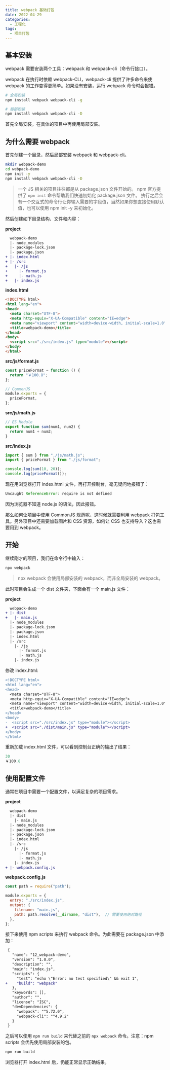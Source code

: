 ```yaml
---
title: webpack 基础打包
date: 2022-04-29
categories:
  - 工程化
tags:
  - 项目打包
---
```


## 基本安装

webpack 需要安装两个工具：webpack 和 webpack-cli（命令行接口）。

webpack 在执行时依赖 webpack-CLI，webpack-cli 提供了许多命令来使 webpack 的工作变得更简单。如果没有安装，运行 webpack 命令时会报错。

```bash
# 全局安装
npm install webpack webpack-cli -g

# 局部安装
npm install webpack webpack-cli -D
```

首先全局安装，在具体的项目中再使用局部安装。

## 为什么需要 webpack

首先创建一个目录，然后局部安装 webpack 和 webpack-cli。

```bash
mkdir webpack-demo
cd webpack-demo
npm init -y
npm install webpack webpack-cli -D
```

> 一个 JS 相关的项目往往都是从 package.json 文件开始的。
> npm 官方提供了 `npm init` 命令帮助我们快速初始化 package.json 文件。
> 执行之后会有一个交互式的命令行让你输入需要的字段值，当然如果你想直接使用默认值，也可以使用 npm init -y 来初始化。

然后创建如下目录结构、文件和内容：

**project**

```diff
  webpack-demo
  |- node_modules
  |- package-lock.json
  |- package.json
+ |- index.html
+ |- /src
+   |- /js
+     |- format.js
+     |- math.js  
+   |- index.js
```

**index.html**

```html
<!DOCTYPE html>
<html lang="en">
<head>
  <meta charset="UTF-8">
  <meta http-equiv="X-UA-Compatible" content="IE=edge">
  <meta name="viewport" content="width=device-width, initial-scale=1.0">
  <title>webpack-demo</title>
</head>
<body>
  <script src="./src/index.js" type="module"></script>
</body>
</html>
```

**src/js/format.js**

```js
const priceFormat = function () {
  return "￥100.8";
};

// CommonJS
module.exports = {
  priceFormat,
};
```

**src/js/math.js**

```js
// ES Module
export function sum(num1, num2) {
  return num1 + num2;
}
```

**src/index.js**

```js
import { sum } from "./js/math.js";
import { priceFormat } from "./js/format";

console.log(sum(10, 20));
console.log(priceFormat());
```

现在用浏览器打开 index.html 文件，再打开控制台，毫无疑问地报错了：

```js
Uncaught ReferenceError: require is not defined
```

因为浏览器不知道 node.js 的语法，因此报错。

那么如何让项目中使用 CommonJS 规范呢，这时候就需要利用 webpack 打包工具。另外项目中还需要加载图片和 CSS 资源，如何让 CSS 也支持导入？这也需要用到 webpack。

## 开始

继续刚才的项目，我们在命令行中输入：

```bash
npx webpack
```

> npx webpack 会使用局部安装的 webpack，而非全局安装的 webpack。

此时项目会生成一个 dist 文件夹，下面会有一个 main.js 文件：

**project**

```diff
  webpack-demo
+ |- dist
+   |- main.js
  |- node_modules
  |- package-lock.json
  |- package.json
  |- index.html
  |- /src
    |- /js
      |- format.js
      |- math.js  
    |- index.js
```

修改 index.html:

```diff
<!DOCTYPE html>
<html lang="en">
<head>
  <meta charset="UTF-8">
  <meta http-equiv="X-UA-Compatible" content="IE=edge">
  <meta name="viewport" content="width=device-width, initial-scale=1.0">
  <title>webpack-demo</title>
</head>
<body>
-  <script src="./src/index.js" type="module"></script>
+  <script src="./dist/main.js" type="module"></script>
</body>
</html>
```

重新加载 index.html 文件，可以看到控制台正确的输出了结果：

```js
30
￥100.8
```

## 使用配置文件

通常在项目中需要一个配置文件，以满足复杂的项目需求。

**project**

```diff
  webpack-demo
  |- dist
    |- main.js
  |- node_modules
  |- package-lock.json
  |- package.json
  |- index.html
  |- /src
    |- /js
      |- format.js
      |- math.js  
    |- index.js
+ |- webpack.config.js
```

**webpack.config.js**

```js
const path = require("path");

module.exports = {
  entry: "./src/index.js",
  output: {
    filename: "main.js",
    path: path.resolve(__dirname, "dist"),  // 需要使用绝对路径
  },
};
```

接下来使用 npm scripts 来执行 webpack 命令。为此需要在 package.json 中添加：

```diff
 {
   "name": "12_webpack-demo",
   "version": "1.0.0",
   "description": "",
   "main": "index.js",
   "scripts": {
     "test": "echo \"Error: no test specified\" && exit 1",
+    "build": "webpack" 
   },
   "keywords": [],
   "author": "",
   "license": "ISC",
   "devDependencies": {
     "webpack": "^5.72.0",
     "webpack-cli": "^4.9.2"
   }
 }
```

之后可以使用 `npm run build` 来代替之前的 `npx webpack` 命令。注意：npm scripts 会优先使用局部安装的包。

```bash
npm run build
```

浏览器打开 index.html 后，仍能正常显示正确结果。